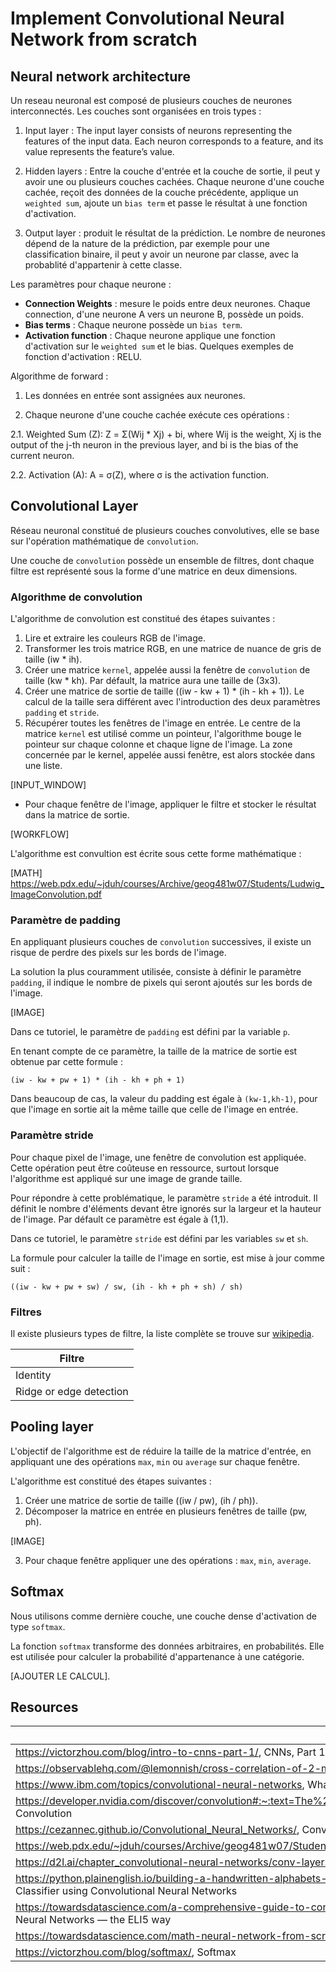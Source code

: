 # Implement Convolutional Neural Network from scratch

## Neural network architecture

Un reseau neuronal est composé de plusieurs couches de neurones interconnectés. Les couches sont organisées en trois types :

1. Input layer : The input layer consists of neurons representing the features of the input data. Each neuron corresponds to a feature, and its value represents the feature’s value.

2. Hidden layers : Entre la couche d'entrée et la couche de sortie, il peut y avoir une ou plusieurs couches cachées. Chaque neurone d'une couche cachée, reçoit des données de la couche précédente, applique un `weighted sum`, ajoute un `bias term` et passe le résultat à une fonction d'activation.

3. Output layer : produit le résultat de la prédiction. Le nombre de neurones dépend de la nature de la prédiction, par exemple pour une classification binaire, il peut y avoir un neurone par classe, avec la probablité d'appartenir à cette classe.

Les paramètres pour chaque neurone :

* **Connection Weights** : mesure le poids entre deux neurones. Chaque connection, d'une neurone A vers un neurone B, possède un poids.
* **Bias terms** : Chaque neurone possède un `bias term`. 
* **Activation function** : Chaque neurone applique une fonction d'activation sur le `weighted sum` et le bias. Quelques exemples de fonction d'activation : RELU.

Algorithme de forward :
1. Les données en entrée sont assignées aux neurones.

2. Chaque neurone d'une couche cachée exécute ces opérations :

2.1. Weighted Sum (Z): Z = Σ(Wij * Xj) + bi, where Wij is the weight, Xj is the output of the j-th neuron in the previous layer, and bi is the bias of the current neuron.

2.2. Activation (A): A = σ(Z), where σ is the activation function.

## Convolutional Layer

Réseau neuronal constitué de plusieurs couches convolutives, elle se base sur l'opération mathématique de `convolution`.

Une couche de `convolution` possède un ensemble de filtres, dont chaque filtre est représenté sous la forme d'une matrice en deux dimensions.

### Algorithme de convolution

L'algorithme de convolution est constitué des étapes suivantes :
1. Lire et extraire les couleurs RGB de l'image.
2. Transformer les trois matrice RGB, en une matrice de nuance de gris de taille (iw * ih).
3. Créer une matrice `kernel`, appelée aussi la fenêtre de `convolution` de taille (kw * kh). Par défault, la matrice aura une taille de (3x3).
4. Créer une matrice de sortie de taille ((iw - kw + 1) * (ih - kh + 1)). Le calcul de la taille sera différent avec l'introduction des deux paramètres `padding` et `stride`.
5. Récupérer toutes les fenêtres de l'image en entrée. Le centre de la matrice `kernel` est utilisé comme un pointeur, l'algorithme bouge le pointeur sur chaque colonne et chaque ligne de l'image. La zone concernée par le kernel, appelée aussi fenêtre, est alors stockée dans une liste.

[INPUT_WINDOW]

* Pour chaque fenêtre de l'image, appliquer le filtre et stocker le résultat dans la matrice de sortie.

[WORKFLOW]

L'algorithme est convultion est écrite sous cette forme mathématique :

[MATH] https://web.pdx.edu/~jduh/courses/Archive/geog481w07/Students/Ludwig_ImageConvolution.pdf

### Paramètre de padding

En appliquant plusieurs couches de `convolution` successives, il existe un risque de perdre des pixels sur les bords de l'image.

La solution la plus couramment utilisée, consiste à définir le paramètre `padding`, il indique le nombre de pixels qui seront ajoutés sur les bords de l'image.

[IMAGE]

Dans ce tutoriel, le paramètre de `padding` est défini par la variable `p`.

En tenant compte de ce paramètre, la taille de la matrice de sortie est obtenue par cette formule :

```
(iw - kw + pw + 1) * (ih - kh + ph + 1)
```

Dans beaucoup de cas, la valeur du padding est égale à `(kw-1,kh-1)`, pour que l'image en sortie ait la même taille que celle de l'image en entrée.

### Paramètre stride

Pour chaque pixel de l'image, une fenêtre de convolution est appliquée.
Cette opération peut être coûteuse en ressource, surtout lorsque l'algorithme est appliqué sur une image de grande taille.

Pour répondre à cette problématique, le paramètre `stride` a été introduit. Il définit le nombre d'éléments devant être ignorés sur la largeur et la hauteur de l'image. Par défault ce paramètre est égale à (1,1).

Dans ce tutoriel, le paramètre `stride` est défini par les variables `sw` et `sh`.

La formule pour calculer la taille de l'image en sortie, est mise à jour comme suit :

```
((iw - kw + pw + sw) / sw, (ih - kh + ph + sh) / sh)
```

### Filtres

Il existe plusieurs types de filtre, la liste complète se trouve sur [wikipedia](https://en.wikipedia.org/wiki/Kernel_(image_processing)).

| Filtre   | 
| -------- |
| Identity | 
| Ridge or edge detection |


## Pooling layer

L'objectif de l'algorithme est de réduire la taille de la matrice d'entrée, en appliquant une des opérations `max`, `min` ou `average` sur chaque fenêtre.

L'algorithme est constitué des étapes suivantes :
1. Créer une matrice de sortie de taille ((iw / pw), (ih / ph)).
2. Décomposer la matrice en entrée en plusieurs fenêtres de taille (pw, ph).

[IMAGE]

3. Pour chaque fenêtre appliquer une des opérations : `max`, `min`, `average`.

## Softmax

Nous utilisons comme dernière couche, une couche dense d'activation de type `softmax`.

La fonction `softmax` transforme des données arbitraires, en probabilités. Elle est utilisée pour calculer la probabilité d'appartenance à une catégorie.

[AJOUTER LE CALCUL].

## Resources

| Link |
| ---- |
| https://victorzhou.com/blog/intro-to-cnns-part-1/, CNNs, Part 1: An Introduction to Convolutional Neural Networks |
| https://observablehq.com/@lemonnish/cross-correlation-of-2-matrices, Cross-correlation of 2 matrices |
| https://www.ibm.com/topics/convolutional-neural-networks, What are convolutional neural networks? |
| https://developer.nvidia.com/discover/convolution#:~:text=The%20convolution%20algorithm%20is%20often,convolution%20operation%20is%20called%20deconvolution., Convolution |
| https://cezannec.github.io/Convolutional_Neural_Networks/, Convolutional Neural Networks |
| https://web.pdx.edu/~jduh/courses/Archive/geog481w07/Students/Ludwig_ImageConvolution.pdf |
| https://d2l.ai/chapter_convolutional-neural-networks/conv-layer.html#fig-correlation, Convolutions for image |
| https://python.plainenglish.io/building-a-handwritten-alphabets-classifier-using-convolutional-neural-networks-2f84a47eb3ec, Building a Handwritten Alphabets Classifier using Convolutional Neural Networks |
| https://towardsdatascience.com/a-comprehensive-guide-to-convolutional-neural-networks-the-eli5-way-3bd2b1164a53, A Comprehensive Guide to Convolutional Neural Networks — the ELI5 way |
| https://towardsdatascience.com/math-neural-network-from-scratch-in-python-d6da9f29ce65, Neural Network from scratch in Python |
| https://victorzhou.com/blog/softmax/, Softmax |